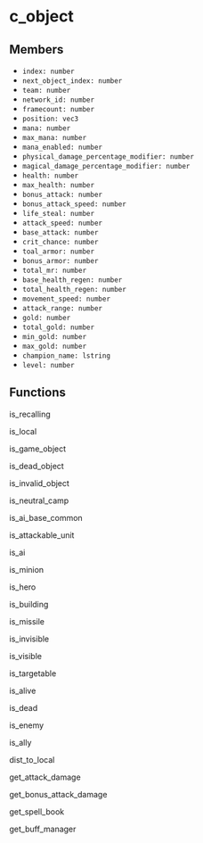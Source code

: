 # c\_object

## Members

* `index: number`
* `next_object_index: number`
* `team: number`
* `network_id: number`
* `framecount: number`
* `position: vec3`
* `mana: number`
* `max_mana: number`
* `mana_enabled: number`
* `physical_damage_percentage_modifier: number`
* `magical_damage_percentage_modifier: number`
* `health: number`
* `max_health: number`
* `bonus_attack: number`
* `bonus_attack_speed: number`
* `life_steal: number`
* `attack_speed: number`
* `base_attack: number`
* `crit_chance: number`
* `toal_armor: number`
* `bonus_armor: number`
* `total_mr: number`
* `base_health_regen: number`
* `total_health_regen: number`
* `movement_speed: number`
* `attack_range: number`
* `gold: number`
* `total_gold: number`
* `min_gold: number`
* `max_gold: number`
* `champion_name: lstring`
* `level: number`

## Functions

is\_recalling

is\_local

is\_game\_object

is\_dead\_object

is\_invalid\_object

is\_neutral\_camp

is\_ai\_base\_common

is\_attackable\_unit

is\_ai

is\_minion

is\_hero

is\_building

is\_missile

is\_invisible

is\_visible

is\_targetable

is\_alive

is\_dead

is\_enemy

is\_ally

dist\_to\_local

get\_attack\_damage

get\_bonus\_attack\_damage

get\_spell\_book

get\_buff\_manager

